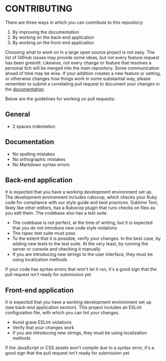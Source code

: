 CONTRIBUTING
============

There are three ways in which you can contribute to this repository:

1. By improving the documentation
2. By working on the back-end application
3. By working on the front-end application

Choosing what to work on in a large open source project is not easy. The list of GitHub issues may provide some ideas, but not every feature request has been greenlit. Likewise, not every change or feature that resolves a personal itch will be merged into the main repository. Some communication ahead of time may be wise. If your addition creates a new feature or setting, or otherwise changes how things work in some substantial way, please remember to submit a correlating pull request to document your changes in the [documentation](http://github.com/tootsuite/documentation).

Below are the guidelines for working on pull requests:

## General

- 2 spaces indentation

## Documentation

- No spelling mistakes
- No orthographic mistakes
- No Markdown syntax errors

## Back-end application

It is expected that you have a working development environment set up. The development environment includes rubocop, which checks your Ruby code for compliance with our style guide and best practices. Sublime Text, likely like other editors, has a Rubocop plugin that runs checks on files as you edit them. The codebase also has a test suite.

* The codebase is not perfect, at the time of writing, but it is expected that you do not introduce new code style violations
* The rspec test suite must pass
* To the extent that it is possible, verify your changes. In the best case, by adding new tests to the test suite. At the very least, by running the server or console and checking it manually
* If you are introducing new strings to the user interface, they must be using localization methods

If your code has syntax errors that won't let it run, it's a good sign that the pull request isn't ready for submission yet.

## Front-end application

It is expected that you have a working development environment set up (see back-end application section). This project includes an ESLint configuration file, with which you can lint your changes.

* Avoid grave ESLint violations
* Verify that your changes work
* If you are introducing new strings, they must be using localization methods

If the JavaScript or CSS assets won't compile due to a syntax error, it's a good sign that the pull request isn't ready for submission yet.

